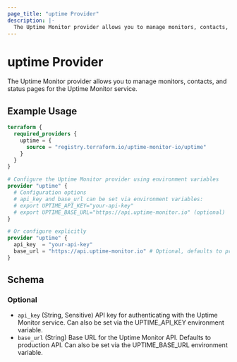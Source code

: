 ```yaml
---
page_title: "uptime Provider"
description: |-
  The Uptime Monitor provider allows you to manage monitors, contacts, and status pages for the Uptime Monitor service.
---
```


# uptime Provider

The Uptime Monitor provider allows you to manage monitors, contacts, and status pages for the Uptime Monitor service.

## Example Usage

```terraform
terraform {
  required_providers {
    uptime = {
      source = "registry.terraform.io/uptime-monitor-io/uptime"
    }
  }
}

# Configure the Uptime Monitor provider using environment variables
provider "uptime" {
  # Configuration options
  # api_key and base_url can be set via environment variables:
  # export UPTIME_API_KEY="your-api-key"
  # export UPTIME_BASE_URL="https://api.uptime-monitor.io" (optional)
}

# Or configure explicitly
provider "uptime" {
  api_key  = "your-api-key"
  base_url = "https://api.uptime-monitor.io" # Optional, defaults to production API
}
```

<!-- schema generated by tfplugindocs -->
## Schema

### Optional

- `api_key` (String, Sensitive) API key for authenticating with the Uptime Monitor service. Can also be set via the UPTIME_API_KEY environment variable.
- `base_url` (String) Base URL for the Uptime Monitor API. Defaults to production API. Can also be set via the UPTIME_BASE_URL environment variable.